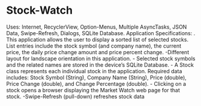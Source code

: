 # Stock-Watch
Uses: Internet, RecyclerView, Option-Menus, Multiple AsyncTasks, JSON Data, Swipe-Refresh, Dialogs, SQLite Database. Application Specifications: . This application allows the user to display a sorted list of selected stocks. List entries include the stock symbol (and company name), the current price, the daily price change amount and price percent change. -Different layout for landscape orientation in this application. - Selected stock symbols and the related names are stored in the device’s SQLite Database. - A Stock class represents each individual stock in the application. Required data includes: Stock Symbol (String), Company Name (String), Price (double), Price Change (double), and Change Percentage (double). - Clicking on a stock opens a browser displaying the Market Watch web page for that stock. -Swipe-Refresh (pull-down) refreshes stock data
